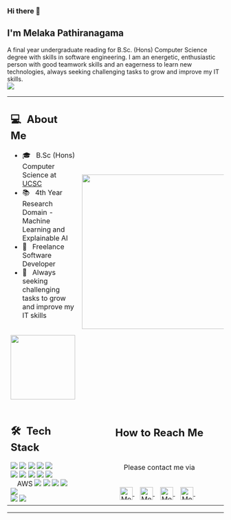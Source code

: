 ### Hi there 👋

## I'm Melaka Pathiranagama
A final year undergraduate reading for B.Sc. (Hons) Computer Science degree with skills in software engineering. I am an energetic, enthusiastic person with good teamwork skills and an eagerness to learn new technologies, always seeking challenging tasks to grow and improve my IT skills.
<br>
![](https://komarev.com/ghpvc/?username=melaka36n&color=0069b4)
<table>
  <tr>
    <td>
      <h2> 💻 &nbsp;About Me </h2>
       <ul>
        <li>🎓 &nbsp; B.Sc (Hons) Computer Science at <a href="https://ucsc.cmb.ac.lk/">UCSC</a></li>
        <li>📚 &nbsp; 4th Year Research Domain - Machine Learning and Explainable AI</li>
        <li>👑 &nbsp; Freelance Software Developer </li>
        <li>🤔 &nbsp; Always seeking challenging tasks to grow and improve my IT skills</li>
       </ul>
       <p align="center">
         <br>
        <img height="150em" src="https://github-readme-stats-eight-theta.vercel.app/api?username=Taabannn&show_icons=true&theme=algolia&include_all_commits=true&count_private=true"/>
        </p>
    </td>
    <td>
     <p align="center">
        <img height="360em" src="https://github.com/Taabannn/Taabannn/blob/main/images/java-python-developer.png"/>
     </p>
    </td>
  </tr>
  <tr>
   <td>
     <h2> 🛠 &nbsp;Tech Stack</h2>
     <img src="https://img.shields.io/badge/-C-05122A?style=flat&logo=C"/>
     <img src="https://img.shields.io/badge/-C++-05122A?style=flat&logo=C%2B%2B"/>
     <img src="https://img.shields.io/badge/-Java-05122A?style=flat&logo=java"/>
     <img src="https://img.shields.io/badge/-Python-05122A?style=flat&logo=python"/>
     <img src="https://img.shields.io/badge/-Spring-05122A?style=flat&logo=spring"/>
     <br>
     <img src="https://img.shields.io/badge/-HTML-05122A?style=flat&logo=HTML5"/>
     <img src="https://img.shields.io/badge/-CSS-05122A?style=flat&logo=CSS3"/>
     <img src="https://img.shields.io/badge/-JavaScript-05122A?style=flat&logo=javascript"/>
     <img src="https://img.shields.io/badge/-Bootstrap-05122A?style=flat&logo=bootstrap"/>
     <img src="https://img.shields.io/badge/-JQuery-05122A?style=flat&logo=jquery"/>
     <br>
     <img height="15em" src="https://pbs.twimg.com/profile_images/1641476962362302464/K8lb6OtN_400x400.jpg">AWS</>
     <img src="https://img.shields.io/badge/-jupyter-05122A?style=flat&logo=jupyter"/>
     <img src="https://img.shields.io/badge/-Flask-05122A?style=flat&logo=flask"/>
     <img src="https://img.shields.io/badge/-Git-05122A?style=flat&logo=git"/>
     <img src="https://img.shields.io/badge/-Github-05122A?style=flat&logo=github"/>
     <img src="https://img.shields.io/badge/-MySql-05122A?style=flat&logo=mysql"/>
     <br>
     <img src="https://img.shields.io/badge/-IntelliJ-05122A?style=flat&logo=intellijidea"/>
     <img src="https://img.shields.io/badge/-Visual%20Studio%20Code-05122A?style=flat&logo=visual-studio-code&logoColor=007ACC"/>
   </td>
   <td>
    <div align="center">
      <h2><b>How to Reach Me</b></h2>
      <br>
      <p>Please contact me via 
      </p>
      <br>
      <a href="mailto:pasindupathiranagama@gmail.com" >
      <img align="center" alt="Melaka Pathiranagama | Gmail" width="30em" src="https://img.icons8.com/color/48/gmail-new.png" />
      </a> &nbsp;&nbsp;
      <a href="https://www.linkedin.com/in/melaka-path/" >
      <img align="center" alt="Melaka Pathiranagama | LinkedIn" width="30em" src="https://img.icons8.com/fluency/48/linkedin.png" />
      </a> &nbsp;&nbsp;
      <a href="https://medium.com/@pasindupathiranagama" >
      <img align="center" alt="Melaka Pathiranagama | Medium" width="30em" src="https://img.icons8.com/ios/50/000000/medium-logo.png" alt="medium-logo" />
      </a> &nbsp;&nbsp;
       <a href="https://www.instagram.com/melaka_36/" >
      <img align="center" alt="Melaka Pathiranagama | Instergram" width="30em" src="https://img.icons8.com/fluency/48/instagram-new.png" alt="Inster-logo" />
      </a> &nbsp;&nbsp;
      <br>
    </div>
   </td>
  </tr>
</table>

------
